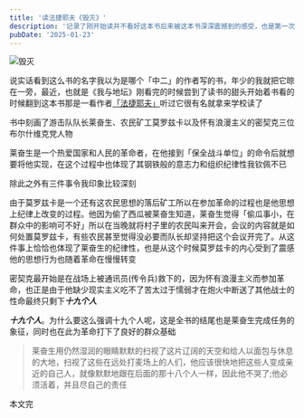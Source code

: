 ```yaml
---
title: '读法捷耶夫《毁灭》'
description: '记录了刚开始读并不看好这本书后来被这本书深深震撼到的感受，也是第一次读一本革命书籍'
pubDate: '2025-01-23'
---
```


![毁灭](https://www.linexic.top/img/blog/huimei.webp "毁灭")

说实话看到这么书的名字我以为是哪个「中二」的作者写的书，年少的我就把它晾在一旁，最近，也就是《我与地坛》刚看完的时候尝到了读书的甜头开始着书看的时候翻到这本书那是一看作者[「法捷耶夫」](https://baike.baidu.com/item/%E4%BA%9A%E5%8E%86%E5%B1%B1%E5%A4%A7%C2%B7%E4%BA%9A%E5%8E%86%E5%B1%B1%E5%BE%B7%E7%BD%97%E7%BB%B4%E5%A5%87%C2%B7%E6%B3%95%E6%8D%B7%E8%80%B6%E5%A4%AB/22887157#:~:text=%E4%BA%9A%E5%8E%86%E5%B1%B1%E5%A4%A7%C2%B7%E4%BA%9A%E5%8E%86%E5%B1%B1%E5%BE%B7%E7%BD%97%E7%BB%B4%E5%A5%87%C2%B7%E6%B3%95%E6%8D%B7%E8%80%B6%E5%A4%AB%EF%BC%88%E4%BF%84%E8%AF%AD%EF%BC%9A%D0%90%D0%BB%D0%B5%D0%BA%D1%81%D0%B0%CC%81%D0%BD%D0%B4%D1%80%20%D0%90%D0%BB%D0%B5%D0%BA%D1%81%D0%B0%CC%81%D0%BD%D0%B4%D1%80%D0%BE%D0%B2%D0%B8%D1%87%20%D0%A4%D0%B0%D0%B4%D0%B5%CC%81%D0%B5%D0%B2%EF%BC%8C1901%E5%B9%B412%E6%9C%8824%E6%97%A5%E4%B8%801956%E5%B9%B45%E6%9C%8813%E6%97%A5%EF%BC%89%EF%BC%8C%20%E8%8B%8F%E8%81%94%20%E4%BD%9C%E5%AE%B6%E3%80%81%E7%A4%BE%E4%BC%9A%E6%B4%BB%E5%8A%A8%E5%AE%B6%EF%BC%8C%E6%9B%BE%E4%BB%BB%20%E8%8B%8F%E8%81%94%E4%BD%9C%E5%AE%B6%E5%8D%8F%E4%BC%9A,%E6%80%BB%E4%B9%A6%E8%AE%B0%20%5B1%5D%EF%BC%8C%E4%BB%A3%E8%A1%A8%E4%BD%9C%E5%93%81%E6%9C%89%E3%80%8A%E6%AF%81%E7%81%AD%E3%80%8B%E3%80%8A%E9%9D%92%E5%B9%B4%E8%BF%91%E5%8D%AB%E5%86%9B%E3%80%8B%E7%AD%89%E3%80%82%20%5B2%5D%20%E6%B3%95%E6%8D%B7%E8%80%B6%E5%A4%AB%E5%87%BA%E7%94%9F%E4%BA%8E%E7%89%B9%E7%BB%B4%E5%B0%94%E7%9C%81%E5%9F%BA%E5%A7%86%E6%8B%89%E5%B8%82%E3%80%82%201912%E5%B9%B4%EF%BC%8C%E5%9C%A8%E6%B5%B7%E5%8F%82%E5%B4%B4%E5%95%86%E4%B8%9A%E5%AD%A6%E6%A0%A1%E5%AD%A6%E4%B9%A0%E6%9C%9F%E9%97%B4%E5%8F%82%E5%8A%A0%E9%9D%A9%E5%91%BD%E6%B4%BB%E5%8A%A8%EF%BC%9B1918%E5%B9%B4%EF%BC%8C%E5%8A%A0%E5%85%A5%20%E5%B8%83%E5%B0%94%E4%BB%80%E7%BB%B4%E5%85%8B%E5%85%9A%E3%80%82)听过它很有名就拿来学校读了

书中刻画了游击队队长莱奋生、农民矿工莫罗兹卡以及怀有浪漫主义的密契克三位布尔什维克党人物

莱奋生是一个热爱国家和人民的革命者，在他接到「保全战斗单位」的命令后就想要将他实现，在这个过程中也体现了其钢铁般的意志力和组织纪律性我钦佩不已

除此之外有三件事令我印象比较深刻

由于莫罗兹卡是一个还有这农民思想的落后矿工所以在参加革命的过程也是他思想上纪律上改变的过程。他因为偷了西瓜被莱奋生知道，莱奋生觉得「偷瓜事小，在群众中的影响可不好」所以在当晚就将村子里的农民叫来开会，会议的内容就是如何处置莫罗兹卡，有些农民甚至觉得没必要而队长却坚持把这个会议开完了。从这件事上恰恰也体现了莱奋生的纪律性，也是从这个时候莫罗兹卡的内心受到了震感他的思想行为也随着革命在慢慢转变

密契克最开始是在战场上被通讯员(传令兵)救下的，因为怀有浪漫主义而参加革命，也正是由于他缺少现实主义吃不了苦太过于懦弱才在炮火中断送了其他战士的性命最终只剩下***十九个人***

***十九个人***。为什么要这么强调十九个人呢，这是全书的结尾也是莱奋生完成任务的象征，同时也在此为革命打下了良好的群众基础

> 莱奋生用仍然湿润的眼睛默默的扫视了这片辽阔的天空和给人以面包与休息的大地，扫视了这些在远处打麦场上的人们，他应该很快地把这些人变成亲近的自己人，就像默默地跟在后面的那十八个人一样，因此他不哭了;他必须活着，并且尽自己的责任

本文完
